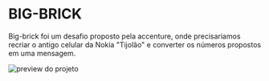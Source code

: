 # BIG-BRICK 

Big-brick foi um desafio proposto pela accenture, onde precisariamos recriar o antigo celular da Nokia "Tijolão" e converter os números propostos em uma mensagem.



![preview do projeto ](https://i.imgur.com/ZRfkm51.png)
